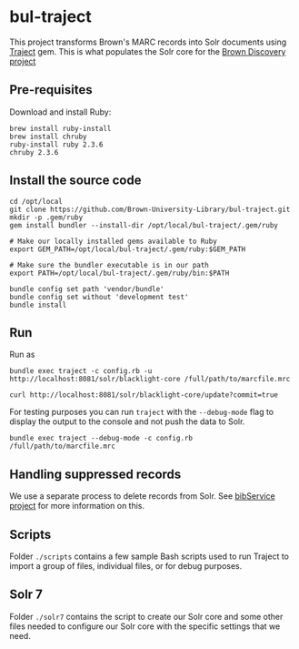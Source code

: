 # bul-traject
This project transforms Brown's MARC records into Solr documents using
[Traject](https://github.com/traject-project/traject) gem. This is what
populates the Solr core for the [Brown Discovery project](https://github.com/Brown-University-Library/bul-search)


## Pre-requisites
Download and install Ruby:
```
brew install ruby-install
brew install chruby
ruby-install ruby 2.3.6
chruby 2.3.6
```


## Install the source code
```
cd /opt/local
git clone https://github.com/Brown-University-Library/bul-traject.git
mkdir -p .gem/ruby
gem install bundler --install-dir /opt/local/bul-traject/.gem/ruby

# Make our locally installed gems available to Ruby
export GEM_PATH=/opt/local/bul-traject/.gem/ruby:$GEM_PATH

# Make sure the bundler executable is in our path
export PATH=/opt/local/bul-traject/.gem/ruby/bin:$PATH

bundle config set path 'vendor/bundle'
bundle config set without 'development test'
bundle install
```


## Run
Run as
```
bundle exec traject -c config.rb -u http://localhost:8081/solr/blacklight-core /full/path/to/marcfile.mrc

curl http://localhost:8081/solr/blacklight-core/update?commit=true
```

For testing purposes you can run `traject` with the `--debug-mode` flag to
display the output to the console and not push the data to Solr.

```
bundle exec traject --debug-mode -c config.rb /full/path/to/marcfile.mrc
```


## Handling suppressed records
We use a separate process to delete records from Solr.
See [bibService project](https://github.com/Brown-University-Library/bibService) for more information on this.


## Scripts
Folder `./scripts` contains a few sample Bash scripts used to run Traject to
import a group of files, individual files, or for debug purposes.


## Solr 7
Folder `./solr7` contains the script to create our Solr core and some other files needed to configure our Solr core with the specific settings that we need.